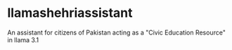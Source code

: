 # llamashehriassistant
An assistant for citizens of Pakistan acting as a "Civic Education Resource" in llama 3.1
